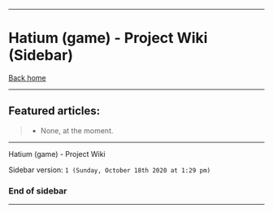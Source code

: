 
***

# Hatium (game) - Project Wiki (Sidebar)

[Back home](https://github.com/seanpm2001/Hatium/wiki/)

***

## Featured articles:

> * None, at the moment.

***

Hatium (game) - Project Wiki

Sidebar version: `1 (Sunday, October 18th 2020 at 1:29 pm)`

### End of sidebar

***
